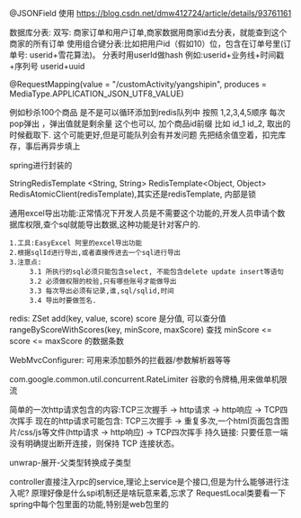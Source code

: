 @JSONField 使用 https://blog.csdn.net/dmw412724/article/details/93761161

数据库分表:
    双写: 商家订单和用户订单,商家数据用商家id去分表，就能查到这个商家的所有订单
    使用组合键分表:比如把用户id（假如10）位，包含在订单号里(订单号: userid+雪花算法)。 分表时用userId做hash
        例如:userid+业务线+时间戳+序列号   userid+uuid

@RequestMapping(value = "/customActivity/yangshipin", produces = MediaType.APPLICATION_JSON_UTF8_VALUE)

例如秒杀100个商品 是不是可以循环添加到redis队列中 按照 1,2,3,4,5顺序 每次pop弹出 ，弹出值就是剩余量
这个也可以, 加个商品id前缀  比如  id_1   id_2, 取出的时候截取下. 这个可能更好,但是可能队列会有并发问题
先把结余值空着，扣完库存，事后再异步填上

spring进行封装的

StringRedisTemplate <String, String>
RedisTemplate<Object, Object>
RedisAtomicClient(redisTemplate),其实还是redisTemplate, 内部是锁

通用excel导出功能:正常情况下开发人员是不需要这个功能的,开发人员申请个数据库权限,查个sql就能导出数据,这种功能是针对客户的.

    1.工具:EasyExcel 阿里的excel导出功能
    2.根据sqlId进行导出,或者直接传进去一个sql进行导出
    3.注意点: 
         3.1 所执行的sql必须只能包含select, 不能包含delete update insert等语句
         3.2 必须做权限的校验,只有哪些账号才能做导出
         3.3 每次导出必须有记录,谁,sql/sqlid,时间
         3.4 导出时要做签名.

redis:
    ZSet    add(key,  value, score)  score 是分值, 可以查分值
            rangeByScoreWithScores(key, minScore, maxScore)  查找 minScore <= score <= maxScore 的数据条数

WebMvcConfigurer: 可用来添加额外的拦截器/参数解析器等等

com.google.common.util.concurrent.RateLimiter  谷歌的令牌桶,用来做单机限流

简单的一次http请求包含的内容:TCP三次握手 -> http请求 -> http响应 -> TCP四次挥手
现在的http请求可能包含: TCP三次握手 -> 重复多次,一个html页面包含图片/css/js等文件(http请求 -> http响应) -> TCP四次挥手
持久链接: 只要任意一端 没有明确提出断开连接，则保持 TCP 连接状态。

unwrap-展开-父类型转换成子类型

controller直接注入rpc的service,理论上service是个接口,但是为什么能够进行注入呢? 原理好像是什么spi机制还是啥玩意来着,忘求了
RequestLocal类要看一下
spring中每个包里面的功能,特别是web包里的




